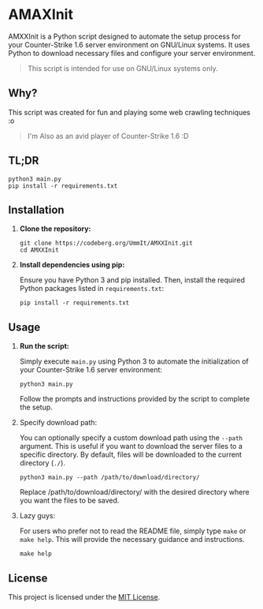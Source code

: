 # AMAXInit

AMXXInit is a Python script designed to automate the setup process for your Counter-Strike 1.6 server environment on GNU/Linux systems. It uses Python to download necessary files and configure your server environment.

>This script is intended for use on GNU/Linux systems only.

## Why?

This script was created for fun and playing some web crawling techniques :o
>I'm Also as an avid player of Counter-Strike 1.6 :D

## TL;DR

```shell
python3 main.py
pip install -r requirements.txt
```

## Installation

1. **Clone the repository:**

   ```shell
   git clone https://codeberg.org/UmmIt/AMXXInit.git
   cd AMXXInit
   ```

2. **Install dependencies using pip:**

   Ensure you have Python 3 and pip installed. Then, install the required Python packages listed in `requirements.txt`:

   ```shell
   pip install -r requirements.txt
   ```

## Usage

1. **Run the script:**

   Simply execute `main.py` using Python 3 to automate the initialization of your Counter-Strike 1.6 server environment:

   ```shell
   python3 main.py
   ```

   Follow the prompts and instructions provided by the script to complete the setup.

2. Specify download path:

    You can optionally specify a custom download path using the `--path` argument. This is useful if you want to download the server files to a specific directory. By default, files will be downloaded to the current directory (`./`).

    ```shell
    python3 main.py --path /path/to/download/directory/
    ```
    
    Replace /path/to/download/directory/ with the desired directory where you want the files to be saved.

3. Lazy guys:
    
    For users who prefer not to read the README file, simply type `make` or `make help`. This will provide the necessary guidance and instructions.
    
    ```shell
    make help 
    ```

## License

This project is licensed under the [MIT License](./LICENSE).
